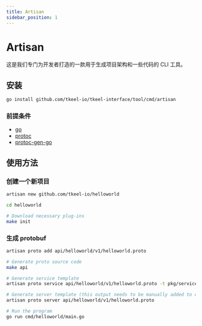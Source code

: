 ```yaml
---
title: Artisan
sidebar_position: 1
---
```


# Artisan
这是我们专门为开发者打造的一款用于生成项目架构和一些代码的 CLI 工具。

## 安装
```bash
go install github.com/tkeel-io/tkeel-interface/tool/cmd/artisan
```
### 前提条件
- [go](https://golang.org/dl/)
- [protoc](https://github.com/protocolbuffers/protobuf)
- [protoc-gen-go](https://github.com/protocolbuffers/protobuf-go)

## 使用方法
### 创建一个新项目
```bash
artisan new github.com/tkeel-io/helloworld

cd helloworld

# Download necessary plug-ins
make init
```
### 生成 protobuf
```bash
artisan proto add api/helloworld/v1/helloworld.proto

# Generate proto source code
make api

# Generate service template
artisan proto service api/helloworld/v1/helloworld.proto -t pkg/service

# Generate server template (this output needs to be manually added to cmd/helloworld/main.go)
artisan proto server api/helloworld/v1/helloworld.proto

# Run the program
go run cmd/helloworld/main.go
```

